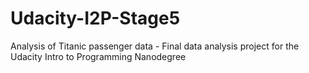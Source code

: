 # Udacity-I2P-Stage5
Analysis of Titanic passenger data - Final data analysis project for the Udacity Intro to Programming Nanodegree
